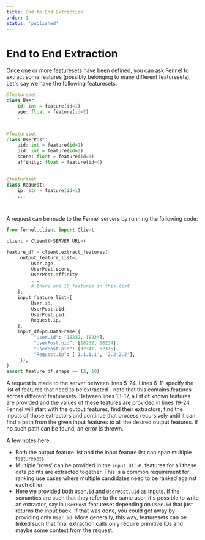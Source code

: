 ```yaml
---
title: End to End Extraction
order: 1
status: 'published'
---
```


# End to End Extraction

Once one or more featuresets have been defined, you can ask Fennel to extract some features (possibly belonging to many different featuresets). Let's say we have the following featuresets:

```python
@featureset
class User:
    id: int = feature(id=1)
    age: float = feature(id=2)
    ...


@featureset
class UserPost:
    uid: int = feature(id=1)
    pid: int = feature(id=2)
    score: float = feature(id=3)
    affinity: float = feature(id=4)
    ...

@featureset
class Request:
    ip: str = feature(id=1)
    ...

                                                        
```

A request can be made to the Fennel servers by running the following code:

```python
from fennel.client import Client

client = Client(<SERVER URL>)

feature_df = client.extract_features(
     output_feature_list=[
         User.age,
         UserPost.score,
         UserPost.affinity
         ...
         # there are 10 features in this list
    ],
    input_feature_list=[
         User.id,
         UserPost.uid,
         UserPost.pid,
         Request.ip,
    ],
    input_df=pd.DataFrame({
          "User.id": [18232, 18234],
          "UserPost.uid": [18232, 18234],
          "UserPost.pid": [32341, 52315],
          "Request.ip": ['1.1.1.1', '2.2.2.2'],
     }),
)
assert feature_df.shape == (2, 10)

```

A request is made to the server between lines 5-24. Lines 6-11 specify the list of features that need to be extracted - note that this contains features across different featuresets. Between lines 13-17, a list of known features are provided and the values of these features are provided in lines 19-24. Fennel will start with the output features, find their extractors, find the inputs of those extractors and continue that process recursively until it can find a path from the given input features to all the desired output features. If no such path can be found, an error is thrown.&#x20;

A few notes here:

* Both the output feature list and the input feature list can span multiple featuresets
* Multiple 'rows' can be provided in the `input_df` i.e. features for all these data points are extracted together. This is a common requirement for ranking use cases where multiple candidates need to be ranked against each other.
* Here we provided both `User.id` and `UserPost.uid` as inputs. If the semantics are such that they refer to the same user, it's possible to write an extractor, say in `UserPost` featureset depending on `User.id` that just returns the input back. If that was done, you could get away by providing only `User.id`. More generally, this way, featuresets can be linked such that final extraction calls only require primitive IDs and maybe some context from the request.
